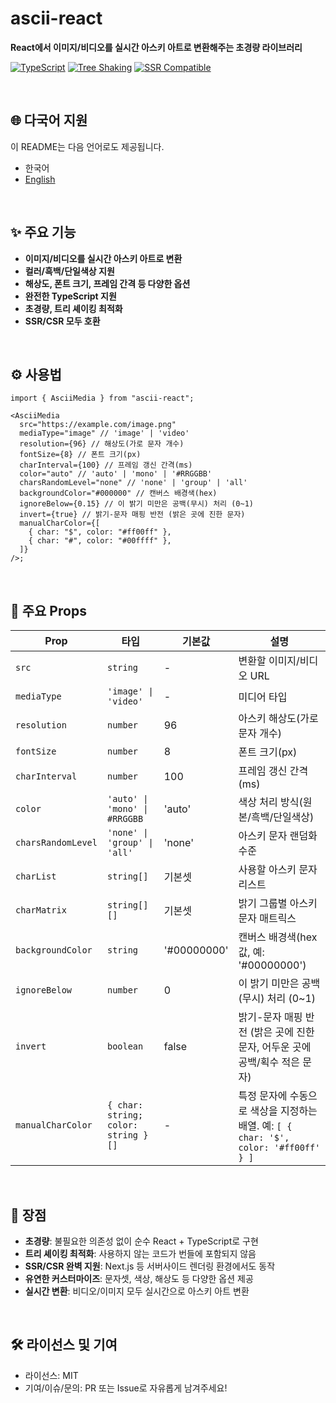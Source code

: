 # ascii-react

**React에서 이미지/비디오를 실시간 아스키 아트로 변환해주는 초경량 라이브러리**

[![TypeScript](https://img.shields.io/badge/TypeScript-Ready-3178C6?logo=typescript)](https://www.typescriptlang.org/)
[![Tree Shaking](https://img.shields.io/badge/Tree%20Shaking-✅-00C853)](tree-shaking)
[![SSR Compatible](https://img.shields.io/badge/SSR-Compatible-FF6B35)](#ssr-support)

<br />

## 🌐 다국어 지원

이 README는 다음 언어로도 제공됩니다.

- 한국어
- [English](https://github.com/Orchemi/ascii-react/blob/main/README.md)

<br />

## ✨ 주요 기능

- **이미지/비디오를 실시간 아스키 아트로 변환**
- **컬러/흑백/단일색상 지원**
- **해상도, 폰트 크기, 프레임 간격 등 다양한 옵션**
- **완전한 TypeScript 지원**
- **초경량, 트리 셰이킹 최적화**
- **SSR/CSR 모두 호환**

<br />

## ⚙️ 사용법

```tsx
import { AsciiMedia } from "ascii-react";

<AsciiMedia
  src="https://example.com/image.png"
  mediaType="image" // 'image' | 'video'
  resolution={96} // 해상도(가로 문자 개수)
  fontSize={8} // 폰트 크기(px)
  charInterval={100} // 프레임 갱신 간격(ms)
  color="auto" // 'auto' | 'mono' | '#RRGGBB'
  charsRandomLevel="none" // 'none' | 'group' | 'all'
  backgroundColor="#000000" // 캔버스 배경색(hex)
  ignoreBelow={0.15} // 이 밝기 미만은 공백(무시) 처리 (0~1)
  invert={true} // 밝기-문자 매핑 반전 (밝은 곳에 진한 문자)
  manualCharColor={[
    { char: "$", color: "#ff00ff" },
    { char: "#", color: "#00ffff" },
  ]}
/>;
```

<br />

## 📝 주요 Props

| Prop               | 타입                                | 기본값      | 설명                                                                                 |
| ------------------ | ----------------------------------- | ----------- | ------------------------------------------------------------------------------------ |
| `src`              | `string`                            | -           | 변환할 이미지/비디오 URL                                                             |
| `mediaType`        | `'image' \| 'video'`                | -           | 미디어 타입                                                                          |
| `resolution`       | `number`                            | 96          | 아스키 해상도(가로 문자 개수)                                                        |
| `fontSize`         | `number`                            | 8           | 폰트 크기(px)                                                                        |
| `charInterval`     | `number`                            | 100         | 프레임 갱신 간격(ms)                                                                 |
| `color`            | `'auto' \| 'mono' \| #RRGGBB`       | 'auto'      | 색상 처리 방식(원본/흑백/단일색상)                                                   |
| `charsRandomLevel` | `'none' \| 'group' \| 'all'`        | 'none'      | 아스키 문자 랜덤화 수준                                                              |
| `charList`         | `string[]`                          | 기본셋      | 사용할 아스키 문자 리스트                                                            |
| `charMatrix`       | `string[][]`                        | 기본셋      | 밝기 그룹별 아스키 문자 매트릭스                                                     |
| `backgroundColor`  | `string`                            | '#00000000' | 캔버스 배경색(hex 값, 예: '#00000000')                                               |
| `ignoreBelow`      | `number`                            | 0           | 이 밝기 미만은 공백(무시) 처리 (0~1)                                                 |
| `invert`           | `boolean`                           | false       | 밝기-문자 매핑 반전 (밝은 곳에 진한 문자, 어두운 곳에 공백/획수 적은 문자)           |
| `manualCharColor`  | `{ char: string; color: string }[]` | -           | 특정 문자에 수동으로 색상을 지정하는 배열. 예: `[ { char: '$', color: '#ff00ff' } ]` |

<br />

## 🚀 장점

- **초경량**: 불필요한 의존성 없이 순수 React + TypeScript로 구현
- **트리 셰이킹 최적화**: 사용하지 않는 코드가 번들에 포함되지 않음
- **SSR/CSR 완벽 지원**: Next.js 등 서버사이드 렌더링 환경에서도 동작
- **유연한 커스터마이즈**: 문자셋, 색상, 해상도 등 다양한 옵션 제공
- **실시간 변환**: 비디오/이미지 모두 실시간으로 아스키 아트 변환

<br />

## 🛠️ 라이선스 및 기여

- 라이선스: MIT
- 기여/이슈/문의: PR 또는 Issue로 자유롭게 남겨주세요!
